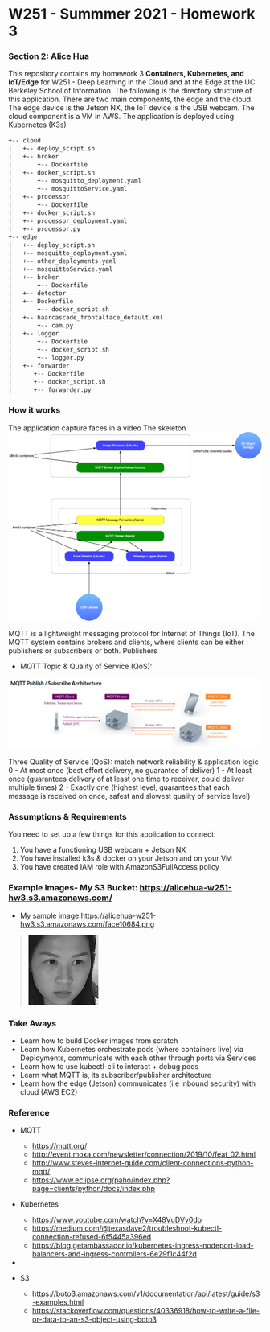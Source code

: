 # W251 - Summmer 2021 - Homework 3
### Section 2: Alice Hua

This repository contains my homework 3 **Containers, Kubernetes, and IoT/Edge** for W251 - Deep Learning in the Cloud and at the Edge at the UC Berkeley School of Information. 
The following is the directory structure of this application. There are two main components, the edge and the cloud. The edge device is the Jetson NX, the IoT device is the USB webcam. The cloud component is a VM in AWS.
The application is deployed using Kubernetes (K3s)
```
+-- cloud
|   +-- deploy_script.sh
|   +-- broker
|       +-- Dockerfile
|	+-- docker_script.sh
|       +-- mosquitto_deployment.yaml
|       +-- mosquittoService.yaml  
|   +-- processor
|       +-- Dockerfile
|	+-- docker_script.sh
|	+-- processor_deployment.yaml
|	+-- processor.py
+-- edge
|   +-- deploy_script.sh
|   +-- mosquitto_deployment.yaml
|   +-- other_deployments.yaml
|   +-- mosquittoService.yaml
|   +-- broker
|       +-- Dockerfile
|   +-- detector
|	+-- Dockerfile
|       +-- docker_script.sh
|	+-- haarcascade_frontalface_default.xml
|       +-- cam.py
|   +-- logger 
|       +-- Dockerfile
|       +-- docker_script.sh
|       +-- logger.py
|   +-- forwarder
|      +-- Dockerfile
|      +-- docker_script.sh
|      +-- forwarder.py    
```

### How it works
The application capture faces in a video The skeleton 
![](images/hw3.png)

MQTT is a lightweight messaging protocol for Internet of Things (IoT). The MQTT system contains brokers and clients, 
where clients can be either publishers or subscribers or both. Publishers 
- MQTT Topic & Quality of Service (QoS): 

![](images/mqtt.png)

Three Quality of Service (QoS): match network reliability & application logic
0 - At most once (best effort delivery, no guarantee of deliver)
1 - At least once (guarantees delivery of at least one time to receiver, could deliver multiple times)
2 - Exactly one (highest level, guarantees that each message is received on once, safest and slowest quality of service level)


### Assumptions & Requirements
You need to set up a few things for this application to connect:
1. You have a functioning USB webcam + Jetson NX 
2. You have installed k3s & docker on your Jetson and on your VM
1. You have created IAM role with AmazonS3FullAccess policy

### Example Images- My S3 Bucket: https://alicehua-w251-hw3.s3.amazonaws.com/
- My sample image:https://alicehua-w251-hw3.s3.amazonaws.com/face10684.png  
> ![](images/face0.png)
 
### Take Aways
- Learn how to build Docker images from scratch
- Learn how Kubernetes orchestrate pods (where containers live) via Deployments, communicate with each other through ports via Services
- Learn how to use kubectl-cli to interact + debug pods
- Learn what MQTT is, its subscriber/publisher architecture
- Learn how the edge (Jetson) communicates (i.e inbound security) with cloud (AWS EC2)  

### Reference

- MQTT
	- https://mqtt.org/
	- http://event.moxa.com/newsletter/connection/2019/10/feat_02.html
	- http://www.steves-internet-guide.com/client-connections-python-mqtt/
	- https://www.eclipse.org/paho/index.php?page=clients/python/docs/index.php

- Kubernetes
	- https://www.youtube.com/watch?v=X48VuDVv0do
	- https://medium.com/@texasdave2/troubleshoot-kubectl-connection-refused-6f5445a396ed
	- https://blog.getambassador.io/kubernetes-ingress-nodeport-load-balancers-and-ingress-controllers-6e29f1c44f2d
- 
- S3
	- https://boto3.amazonaws.com/v1/documentation/api/latest/guide/s3-examples.html
	- https://stackoverflow.com/questions/40336918/how-to-write-a-file-or-data-to-an-s3-object-using-boto3

